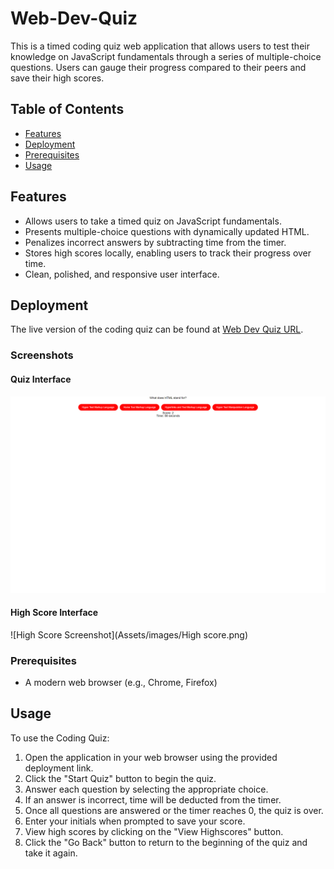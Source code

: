 # Web-Dev-Quiz

This is a timed coding quiz web application that allows users to test their knowledge on JavaScript fundamentals through a series of multiple-choice questions. Users can gauge their progress compared to their peers and save their high scores.

## Table of Contents

- [Features](#features)
- [Deployment](#deployment)
- [Prerequisites](#prerequisites)
- [Usage](#usage)

## Features

- Allows users to take a timed quiz on JavaScript fundamentals.
- Presents multiple-choice questions with dynamically updated HTML.
- Penalizes incorrect answers by subtracting time from the timer.
- Stores high scores locally, enabling users to track their progress over time.
- Clean, polished, and responsive user interface.

## Deployment

The live version of the coding quiz can be found at [Web Dev Quiz URL](https://dash365.github.io/Web-Dev-Quiz/).

### Screenshots

#### Quiz Interface
![Quiz Screenshot](Assets/images/quiz.png)

#### High Score Interface
![High Score Screenshot](Assets/images/High score.png)

### Prerequisites

- A modern web browser (e.g., Chrome, Firefox)

## Usage

To use the Coding Quiz:

1. Open the application in your web browser using the provided deployment link.
2. Click the "Start Quiz" button to begin the quiz.
3. Answer each question by selecting the appropriate choice.
4. If an answer is incorrect, time will be deducted from the timer.
5. Once all questions are answered or the timer reaches 0, the quiz is over.
6. Enter your initials when prompted to save your score.
7. View high scores by clicking on the "View Highscores" button.
8. Click the "Go Back" button to return to the beginning of the quiz and take it again.
